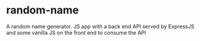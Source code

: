 # random-name

<p> A random name generator. JS app with a back end API served by ExpressJS and some vanilla JS on the front end to consume the API </p> 
